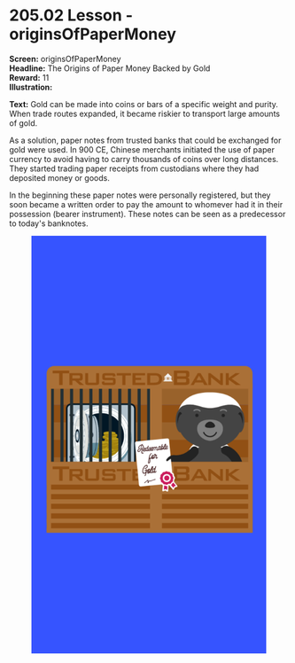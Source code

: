 # 205.02 Lesson - originsOfPaperMoney

**Screen:** originsOfPaperMoney\
**Headline:** The Origins of Paper Money Backed by Gold\
**Reward:** 11\
**Illustration:**

**Text:** Gold can be made into coins or bars of a specific weight and purity. When trade routes expanded, it became riskier to transport large amounts of gold.&#x20;

As a solution, paper notes from trusted banks that could be exchanged for gold were used. In 900 CE, Chinese merchants initiated the use of paper currency to avoid having to carry thousands of coins over long distances. They started trading paper receipts from custodians where they had deposited money or goods.

In the beginning these paper notes were personally registered, but they soon became a written order to pay the amount to whomever had it in their possession (bearer instrument). These notes can be seen as a predecessor to today's banknotes.

<figure><img src="../.gitbook/assets/205-02.png" alt=""><figcaption></figcaption></figure>
